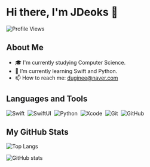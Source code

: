 # Hi there, I'm JDeoks 👋
![Profile Views](https://komarev.com/ghpvc/?username=JDeoks)
## About Me

- 🎓 I'm currently studying Computer Science.
- 🌱 I’m currently learning Swift and Python.
- 📫 How to reach me: duginee@naver.com

## Languages and Tools
   
![Swift](https://img.shields.io/badge/-Swift-05122A?style=flat&logo=swift)&nbsp;
![SwiftUI](https://img.shields.io/badge/-SwiftUI-05122A?style=flat&logo=swift)&nbsp;
![Python](https://img.shields.io/badge/-Python-05122A?style=flat&logo=python)&nbsp;
![Xcode](https://img.shields.io/badge/-Xcode-05122A?style=flat&logo=xcode)&nbsp;
![Git](https://img.shields.io/badge/-Git-05122A?style=flat&logo=git)&nbsp;
![GitHub](https://img.shields.io/badge/-GitHub-05122A?style=flat&logo=github)

## My GitHub Stats

![Top Langs](https://github-readme-stats.vercel.app/api/top-langs/?username=JDeoks&layout=compact&theme=dark&height=150&width=350)

![GitHub stats](https://github-readme-stats.vercel.app/api?username=JDeoks&show_icons=true&theme=dark&include_all_commits=true&count_private=true&hide=stars&height=150&width=350)

